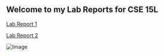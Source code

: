 ## Welcome to my Lab Reports for CSE 15L





[Lab Report 1](https://extraexabyte.github.io/cse15l-lab-reports/lab-report-1-week-2.html)

[Lab Report 2](lab-report-2-week-4.html)

![Image](https://extraexabyte.github.io/cse15l-lab-reports/moon.jpeg)